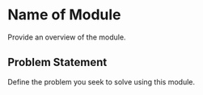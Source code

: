 # Name of Module
Provide an overview of the module.

## Problem Statement
Define the problem you seek to solve using this module. 
